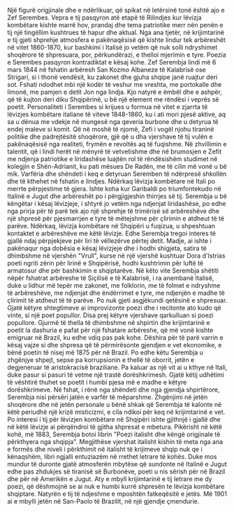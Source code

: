 Një figurë origjinale dhe e ndërlikuar, që spikat në letërsinë tonë është ajo e Zef Serembes. Vepra e tij pasqyron atë etapë të Rilindjes kur lëvizja kombëtare kishte marrë hov, prandaj dhe tema patriotike merr nën penën e tij një tingëllim kushtrues të hapur dhe aktual. Nga ana tjetër, në krijimtarinë e tij gjeti shprehje atmosfera e pakënaqësisë që kishte lindur tek arbëreshët në vitet 1860-1870, kur bashkimi i Italisë jo vetëm që nuk solli ndryshimet shoqërore të shpresuara, por, përkundërazi, e thelloi mjerimin e tyre. Poezia e Serembes pasqyron kontradiktat e kësaj kohe. Zef Serembja lindi më 6 mars 1844 në fshatin arbëresh San Kozmo Albaneze të Kalabrisë ose Strigari, si i thonë vendësit, ku zakonet dhe gjuha shqipe janë ruajtur deri sot. Fshati ndodhet mbi një kodër të veshur me vreshta, me portokalle dhe limonë, me pamjen e detit Jon nga lindja. Kjo natyrë e ëmbël dhe e ashpër, që të kujton deri diku Shqipërinë, u bë një element me rëndësi i veprës së poetit. Personaliteti i Serembes si krijues u formua në vitet e zjarrta të lëvizjes kombëtare italiane të viteve 1848-1860, ku i ati mori pjesë aktive, aq sa u dënua me vdekje në mungesë nga qeveria burbone dhe u detyrua të endej maleve si komit. Që në moshë të njomë, Zefi i vogël njohu tiraninë politike dhe padrejtësitë shoqërore, gjë që u dha vjershave të tij vulën e pakënaqësisë nga realiteti, frymën e revoltës aq të fuqishme.
Në zhvillimin e talentit, që i lindi herët në mënyrë të vetvetishme dhe në brumosjen e Zefit me ndjenja patriotike e liridashëse luajtën rol të rëndësishëm studimet në kolegjin e Shën-Adrianit, ku pati mësues De Radën, me të cilin më vonë u bë mik. Varfëria dhe shëndeti i keq e detyruan Seremben të ndërpresë shkollën dhe të kthehet në fshatin e lindjes. Ndërkaq lëvizja kombëtare në Itali po merrte përpjestime të gjera. Ishte koha kur Garibaldi po triumfontekudo në Italinë e Jugut dhe arbëreshët po i përgjigjeshin thirrjes së tij.
Serembja u bë këngëtar i kësaj lëvizjeje, i shtyrë jo vetëm nga ndjenjat liridashëse, po edhe nga prirja për të parë tek ajo një shprehje të trimërisë së arbëreshëve dhe një shpresë për pjesmarrjen e tyre të mëtejshme për çlirimin e atdheut të të parëve. Ndërkaq, lëvizja kombëtare në Shqipëri u fuqizua, u shpeshtuan kontaktet e arbëreshëve me këtë lëvizje. Edhe Serembja tregoi interes të gjallë ndaj përpjekjeve për liri të vëllezërve përtej detit. Madje, ai ishte i pakënaqur nga dobësia e kësaj lëvizjeje dhe i hodhi shigjeta, satira të dhimbshme në vjershën "Vrull", kurse në një vjershë kushtuar Dora d'Istrias poeti ngriti zërin për lirinë e Shqipërisë, hodhi kushtrimin për luftë të armatosur dhe për bashkimin e shqiptarëve.
Në këto vite Serembja shëtiti nëpër fshatrat arbëreshe të Siçilisë e të Kalabrisë, i ra anembanë Italisë, duke u lidhur më tepër me zakonet, me folklorin, me të folmet e ndryshme të arbëreshëve, me ndjenjat dhe ëndërrimet e tyre, me ndjenjën e madhe të çlirimit të atdheut të të parëve. Po nuk gjeti asgjëkundi qetësinë e shpresuar. Gjatë këtyre shtegtimeve ai improvizonte poezi dhe i recitonte ato kudo që vinte, si një poet popullor. Disa prej këtyre vjershave qarkulluan si poezi popullore. Gjurmë të thella të dhimbshme në shpirtin dhe krijimtarinë e poetit la dashuria e pafat për një fshatare arbëreshe, që më vonë kishte emigruar në Brazil, ku edhe vdiq pas pak kohe. Dëshira për të parë varrin e kësaj vajze si dhe shpresa që të përmirësonte gjendjen e vet ekonomike, e bënë poetin të nisej më 1875 për në Brazil. Po edhe këtu Serembja u zhgënjye shpejt, sepse pa korrupsionin e thellë të oborrit, jetën e degjeneruar të aristokracisë braziliane. Pa kaluar as një vit ai u kthye në Itali, duke pasur si pasuri të vetme një trastë dorëshkrimesh. Gjatë këtij udhëtimi të vështirë thuhet se poetit i humbi pjesa më e madhe e këtyre dorëshkrimeve.
Në fshat, i rënë nga shëndeti dhe nga gjendja shpirtërore, Serembja nisi përsëri jatën e varfër të mëparshme.
Zhgënjimi në jetën shoqërore dhe në jetën personale u bënë shkak që Serembja të kalonte në këtë periudhë një krizë misticizmi, e cila ndikoi për keq në krijimtarinë e vet. Po interesi i tij për lëvizjen kombëtare në Shqipëri ishte gjithnjë i gjallë dhe në këtë lëvizje ai përqëndroi të gjitha shpresat e mbetura. Pikërisht në këtë kohë, më 1883, Serembja botoi librin "Poezi italisht dhe këngë origjinale të përkthyera nga shqipja". Megjithëse vjershat italisht kishin të meta nga ana e formës dhe niveli i përkthimit në italisht të krijimeve shqip nuk qe i kënaqshëm, libri ngjalli entuziazëm në rrethet letrare të kohës. Duke mos mundur të duronte gjatë atmosferën mbytëse që sundonte në Italinë e Jugut edhe pas zhdukjes së tiranisë së Burbonëve, poeti u nis sërish për në Brazil dhe për në Amerikën e Jugut. Aty e mbyll krijimtarinë e tij letrare me dy poezi, që dëshmojnë se ai nuk e humbi kurrë shpresën te lëvizja kombëtare shqiptare. Natyrën e tij të ndjeshme e mposhtën fatkeqësitë e jetës. Më 1901 ai e mbylli jetën në San-Paolo të Brazilit, në një gjendje çmendurie.